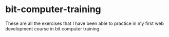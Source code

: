 # bit-computer-training


These are all the exercises that I have been able to practice in my first web development course in bit computer training.
